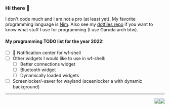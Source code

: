 ### Hi there 👋

I don't code much and I am not a pro (at least yet). My favorite programming language is [Nim](https://github.com/nim-lang/Nim).
Also see my [dotfiles repo](https://github.com/NamorNiradnug/.dotfile) if you want to know what stuff I use for programming (I use ~~Garuda~~ arch btw).

#### My programming TODO list for the year 2022:

- [ ] 🚧 Notification center for wf-shell
- [ ] Other widgets I would like to use in wf-shell:
    - [ ] Better connections widget
    - [ ] Bluetooth widget
    - [ ] Dynamically loaded widgets
- [ ] Screenlocker/-saver for wayland (sceenlocker a with dynamic background)

----------------------------------
<img style="float: right" src="https://github-readme-stats.vercel.app/api/top-langs?username=NamorNiradnug&show_icons=true&layout=compact&count_private=true&theme=github_dark">  <img style="float: right" src="https://github-readme-stats.vercel.app/api?username=NamorNiradnug&show_icons=true&count_private=true&theme=github_dark"> 
